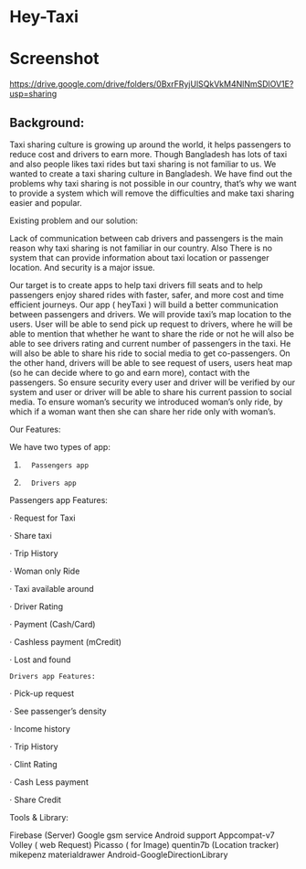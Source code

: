 # Hey-Taxi
# Screenshot
https://drive.google.com/drive/folders/0BxrFRyjUlSQkVkM4NlNmSDlOV1E?usp=sharing

## Background: 

Taxi sharing culture is growing up around the world, it helps passengers to reduce cost and drivers to earn more. Though Bangladesh has lots of taxi and also people likes taxi rides but taxi sharing is not familiar to us. We wanted to create a taxi sharing culture in Bangladesh. We have find out the problems why taxi sharing is not possible in our country, that’s why we want to provide a system which will remove the difficulties and make taxi sharing easier and popular.

Existing problem and our solution: 

Lack of communication between cab drivers and passengers is the main reason why taxi sharing is not familiar in our country. Also There is no system that can provide information about taxi location or passenger location. And security is a major issue.

Our target is to create apps to help taxi drivers fill seats and to help passengers enjoy shared rides with faster, safer, and more cost and time efficient journeys. Our app ( heyTaxi ) will build a better communication between passengers and drivers. We will provide taxi’s map location to the users. User will be able to send pick up request to drivers, where he will be able to mention that whether he want to share the ride or not he will also be able to see drivers rating and current number of passengers in the taxi. He will also be able to share his ride to social media to get co-passengers. On the other hand, drivers will be able to see request of users, users heat map (so he can decide where to go and earn more), contact with the passengers. So ensure security every user and driver will be verified by our system and user or driver will be able to share his current passion to social media. To ensure woman’s security we introduced woman’s only ride, by which if a woman want then she can share her ride only with woman’s.

Our Features:

We have two types of app:

1.       Passengers app

2.       Drivers app

Passengers app Features:

·         Request for Taxi

·         Share taxi

·         Trip History

·         Woman only Ride

·         Taxi available around

·         Driver Rating

·         Payment (Cash/Card)

·         Cashless payment (mCredit)

·         Lost and found

    Drivers app Features:

·         Pick-up request

·         See passenger’s density

·         Income history

·         Trip History

·         Clint Rating

·         Cash Less payment

·         Share Credit

  

 

Tools & Library:

 Firebase (Server)
Google gsm service
Android support Appcompat-v7
Volley ( web Request)
Picasso ( for Image)
quentin7b (Location tracker)
mikepenz materialdrawer
Android-GoogleDirectionLibrary

